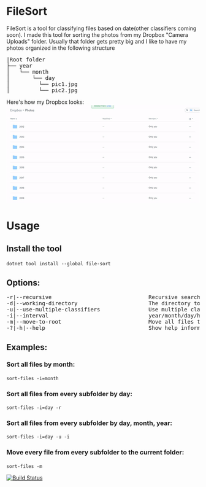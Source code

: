 # FileSort

FileSort is a tool for classifying files based on date(other classifiers coming soon).
I made this tool for sorting the photos from my Dropbox "Camera Uploads" folder. Usually that folder gets pretty big and I like to have my photos organized in the following structure

<pre>
|Root folder
├── year
│   └── month
│       └── day
│         └── pic1.jpg
│         └── pic2.jpg
</pre>

Here's how my Dropbox looks:
![](filesort.gif)

# Usage

## Install the tool

`dotnet tool install --global file-sort`

## Options:
<pre>
-r|--recursive                              Recursive search
-d|--working-directory <WORKING_DIRECTORY>                     The directory to search
-u|--use-multiple-classifiers               Use multiple classifiers
-i|--interval <INTERVAL>                              year/month/day/hour
-m|--move-to-root                           Move all files to root
-?|-h|--help                                Show help information
</pre>

## Examples:

### Sort all files by month: 
`sort-files -i=month`

### Sort all files from every subfolder by day: 

`sort-files -i=day -r`

### Sort all files from every subfolder by day, month, year: 

`sort-files -i=day -u -i`

### Move every file from every subfolder to the current folder:

`sort-files -m`

[![Build Status](https://dev.azure.com/bogdan-tfs/PicSort/_apis/build/status/thewindev.PicSort?branchName=master)](https://dev.azure.com/bogdan-tfs/PicSort/_build/latest?definitionId=11&branchName=master)
